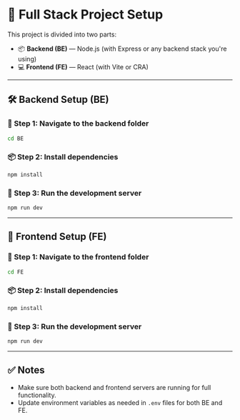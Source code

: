 # 🧠 Full Stack Project Setup

This project is divided into two parts:

- 📦 **Backend (BE)** — Node.js (with Express or any backend stack you're using)
- 💻 **Frontend (FE)** — React (with Vite or CRA)

---

## 🛠 Backend Setup (BE)

### 📁 Step 1: Navigate to the backend folder

```bash
cd BE
```

### 📦 Step 2: Install dependencies

```bash
npm install
```

### 🚀 Step 3: Run the development server

```bash
npm run dev
```

---

## 🧩 Frontend Setup (FE)

### 📁 Step 1: Navigate to the frontend folder

```bash
cd FE
```

### 📦 Step 2: Install dependencies

```bash
npm install
```

### 🚀 Step 3: Run the development server

```bash
npm run dev
```

---

## ✅ Notes

- Make sure both backend and frontend servers are running for full functionality.
- Update environment variables as needed in `.env` files for both BE and FE.
